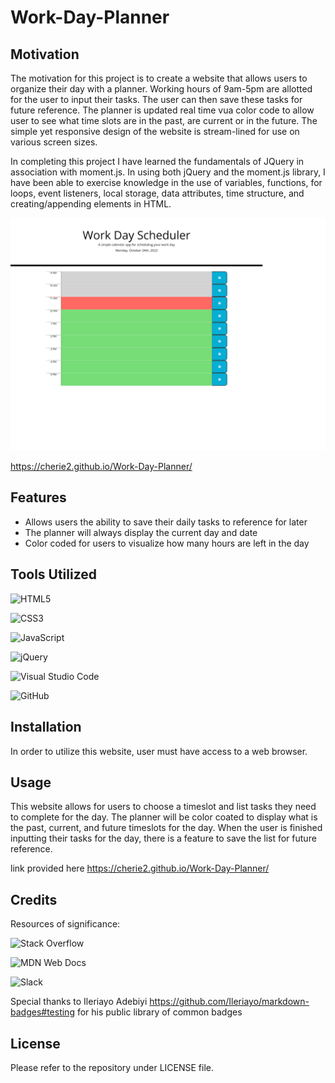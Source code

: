 # Work-Day-Planner

## Motivation
The motivation for this project is to create a website that allows users to organize their day with a planner. Working hours of 9am-5pm are allotted for the user to input their tasks. The user can then save these tasks for future reference. The planner is updated real time vua color code to allow user to see what time slots are in the past, are current or in the future. The simple yet responsive design of the website is stream-lined for use on various screen sizes.

In completing this project I have learned the fundamentals of JQuery in association with moment.js. In using both jQuery and the moment.js library, I have been able to exercise knowledge in the use of variables, functions, for loops, event listeners, local storage, data attributes, time structure, and creating/appending elements in HTML.

![Work-Day-Planner](/assets/cherie2.github.io_Work-Day-Planner_.png)

https://cherie2.github.io/Work-Day-Planner/

## Features
  
  * Allows users the ability to save their daily tasks to reference for later
  * The planner will always display the current day and date 
  * Color coded for users to visualize how many hours are left in the day
  
## Tools Utilized

![HTML5](https://img.shields.io/badge/html5-%23E34F26.svg?style=for-the-badge&logo=html5&logoColor=white)

![CSS3](https://img.shields.io/badge/css3-%231572B6.svg?style=for-the-badge&logo=css3&logoColor=white)

![JavaScript](https://img.shields.io/badge/javascript-%23323330.svg?style=for-the-badge&logo=javascript&logoColor=%23F7DF1E)

![jQuery](https://img.shields.io/badge/jquery-%230769AD.svg?style=for-the-badge&logo=jquery&logoColor=white)

![Visual Studio Code](https://img.shields.io/badge/Visual%20Studio%20Code-0078d7.svg?style=for-the-badge&logo=visual-studio-code&logoColor=white)

![GitHub](https://img.shields.io/badge/github-%23121011.svg?style=for-the-badge&logo=github&logoColor=white)

## Installation

In order to utilize this website, user must have access to a web browser.

## Usage

This website allows for users to choose a timeslot and list tasks they need to complete for the day. The planner will be color coated to display what is the past, current, and future timeslots for the day. When the user is finished inputting their tasks for the day, there is a feature to save the list for future reference.

link provided here https://cherie2.github.io/Work-Day-Planner/

## Credits

Resources of significance:

![Stack Overflow](https://img.shields.io/badge/-Stackoverflow-FE7A16?style=for-the-badge&logo=stack-overflow&logoColor=white)

![MDN Web Docs](https://img.shields.io/badge/MDN_Web_Docs-black?style=for-the-badge&logo=mdnwebdocs&logoColor=white)

![Slack](https://img.shields.io/badge/Slack-4A154B?style=for-the-badge&logo=slack&logoColor=white)

Special thanks to Ileriayo Adebiyi https://github.com/Ileriayo/markdown-badges#testing for his public library of common badges

## License

Please refer to the repository under LICENSE file.
